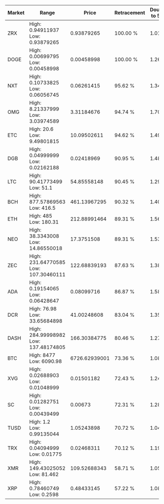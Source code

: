 | Market | Range | Price| Retracement | Doubles to 50% |
| --- | --- | --- | --- | --- |
| ZRX | High: 0.94911937<br />Low: 0.93879265 | 0.93879265 | 100.00 % | 1.01 |
| DOGE | High: 0.00699795<br />Low: 0.00458998 | 0.00458998 | 100.00 % | 1.26 |
| NXT | High: 0.10733825<br />Low: 0.06056745 | 0.06261415 | 95.62 % | 1.34 |
| OMG | High: 8.21337999<br />Low: 3.03974589 | 3.31184676 | 94.74 % | 1.70 |
| ETC | High: 20.6<br />Low: 9.49801815 | 10.09502611 | 94.62 % | 1.49 |
| DGB | High: 0.04999999<br />Low: 0.02162188 | 0.02418969 | 90.95 % | 1.48 |
| LTC | High: 90.41773499<br />Low: 51.1 | 54.85558148 | 90.45 % | 1.29 |
| BCH | High: 877.57869563<br />Low: 416.5 | 461.13967295 | 90.32 % | 1.40 |
| ETH | High: 485<br />Low: 180.31 | 212.88991464 | 89.31 % | 1.56 |
| NEO | High: 38.3343008<br />Low: 14.86550018 | 17.3751508 | 89.31 % | 1.53 |
| ZEC | High: 231.64770585<br />Low: 107.30460111 | 122.68839193 | 87.63 % | 1.38 |
| ADA | High: 0.19154065<br />Low: 0.06428647 | 0.08099716 | 86.87 % | 1.58 |
| DCR | High: 76.98<br />Low: 33.65684898 | 41.00248608 | 83.04 % | 1.35 |
| DASH | High: 284.99998982<br />Low: 137.48174805 | 166.30384775 | 80.46 % | 1.27 |
| BTC | High: 8477<br />Low: 6090.98 | 6726.62939001 | 73.36 % | 1.08 |
| XVG | High: 0.02688903<br />Low: 0.01048999 | 0.01501182 | 72.43 % | 1.24 |
| SC | High: 0.01282751<br />Low: 0.00439499 | 0.00673 | 72.31 % | 1.28 |
| TUSD | High: 1.2<br />Low: 0.99135044 | 1.05243898 | 70.72 % | 1.04 |
| TRX | High: 0.04094999<br />Low: 0.01775 | 0.02468311 | 70.12 % | 1.19 |
| XMR | High: 149.43025052<br />Low: 81.462 | 109.52688343 | 58.71 % | 1.05 |
| XRP | High: 0.78460749<br />Low: 0.2598 | 0.48433145 | 57.22 % | 1.08 |
